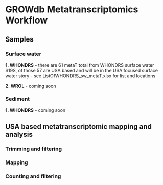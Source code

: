 # GROWdb Metatranscriptomics Workflow

## Samples

### Surface water

**1. WHONDRS** - there are 61 metaT total from WHONDRS surface water S19S, of those 57 are USA based and will be in the USA focused surface water story
	- see ListOfWHONDRS_sw_metaT.xlsx for list and locations  



**2. WROL** - coming soon

### Sediment

**1. WHONDRS** - coming soon

## USA based metatranscriptomic mapping and analysis

### Trimming and filtering

### Mapping

### Counting and filtering
